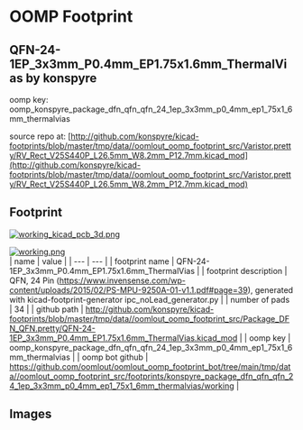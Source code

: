 # OOMP Footprint  
## QFN-24-1EP_3x3mm_P0.4mm_EP1.75x1.6mm_ThermalVias  by konspyre  
  
oomp key: oomp_konspyre_package_dfn_qfn_qfn_24_1ep_3x3mm_p0_4mm_ep1_75x1_6mm_thermalvias  
  
source repo at: [http://github.com/konspyre/kicad-footprints/blob/master/tmp/data//oomlout_oomp_footprint_src/Varistor.pretty/RV_Rect_V25S440P_L26.5mm_W8.2mm_P12.7mm.kicad_mod](http://github.com/konspyre/kicad-footprints/blob/master/tmp/data//oomlout_oomp_footprint_src/Varistor.pretty/RV_Rect_V25S440P_L26.5mm_W8.2mm_P12.7mm.kicad_mod)  
## Footprint  
  
[![working_kicad_pcb_3d.png](working_kicad_pcb_3d_600.png)](working_kicad_pcb_3d.png)  
  
[![working.png](working_600.png)](working.png)  
| name | value | 
| --- | --- | 
| footprint name | QFN-24-1EP_3x3mm_P0.4mm_EP1.75x1.6mm_ThermalVias | 
| footprint description | QFN, 24 Pin (https://www.invensense.com/wp-content/uploads/2015/02/PS-MPU-9250A-01-v1.1.pdf#page=39), generated with kicad-footprint-generator ipc_noLead_generator.py | 
| number of pads | 34 | 
| github path | http://github.com/konspyre/kicad-footprints/blob/master/tmp/data//oomlout_oomp_footprint_src/Package_DFN_QFN.pretty/QFN-24-1EP_3x3mm_P0.4mm_EP1.75x1.6mm_ThermalVias.kicad_mod | 
| oomp key | oomp_konspyre_package_dfn_qfn_qfn_24_1ep_3x3mm_p0_4mm_ep1_75x1_6mm_thermalvias | 
| oomp bot github | https://github.com/oomlout/oomlout_oomp_footprint_bot/tree/main/tmp/data//oomlout_oomp_footprint_src/footprints/konspyre_package_dfn_qfn_qfn_24_1ep_3x3mm_p0_4mm_ep1_75x1_6mm_thermalvias/working | 
## Images  
